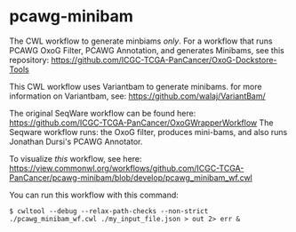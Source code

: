 # pcawg-minibam

The CWL workflow to generate minbiams _only_. For a workflow that runs PCAWG OxoG Filter, PCAWG Annotation, and generates Minibams, see this repository:  https://github.com/ICGC-TCGA-PanCancer/OxoG-Dockstore-Tools

This CWL workflow uses Variantbam to generate minibams. for more information on Variantbam, see: https://github.com/walaj/VariantBam/

The original SeqWare workflow can be found here: https://github.com/ICGC-TCGA-PanCancer/OxoGWrapperWorkflow
The Seqware workflow runs: the OxoG filter, produces mini-bams, and also runs Jonathan Dursi's PCAWG Annotator.

To visualize _this_ workflow, see here: https://view.commonwl.org/workflows/github.com/ICGC-TCGA-PanCancer/pcawg-minibam/blob/develop/pcawg_minibam_wf.cwl

You can run this workflow with this command:
```
$ cwltool --debug --relax-path-checks --non-strict ./pcawg_minibam_wf.cwl ./my_input_file.json > out 2> err &
```
